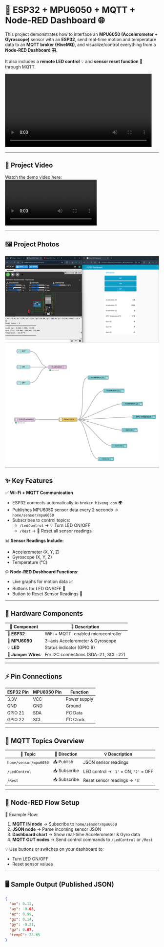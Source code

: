 # 📡 ESP32 + MPU6050 + MQTT + Node-RED Dashboard 🌐

This project demonstrates how to interface an **MPU6050 (Accelerometer + Gyroscope)** sensor with an **ESP32**, send real-time motion and temperature data to an **MQTT broker (HiveMQ)**, and visualize/control everything from a **Node-RED Dashboard** 🎛️.

It also includes a **remote LED control** 💡 and **sensor reset function** 🔄 through MQTT.

<video width="480" controls>
  <source src="video2.mp4" type="video2/mp4">
  Your browser does not support the video tag.
</video>

---

## 🎥 Project Video

Watch the demo video here:  
![Watch Video](video2.mp4)

---

## 🖼️ Project Photos

![Photo 1](photo1.png)  
![Photo 2](photo2.png)  

---

## ✨ Key Features

✅ **Wi-Fi + MQTT Communication**  
- ESP32 connects automatically to `broker.hivemq.com` 🌍  
- Publishes MPU6050 sensor data every 2 seconds → `home/sensor/mpu6050`  
- Subscribes to control topics:
  - `/LedControl` → 💡 Turn LED ON/OFF  
  - `/Rest` → 🔁 Reset all sensor readings  

📊 **Sensor Readings Include:**
- Accelerometer (X, Y, Z)
- Gyroscope (X, Y, Z)
- Temperature (°C)

⚙️ **Node-RED Dashboard Functions:**
- Live graphs for motion data 📈  
- Buttons for LED ON/OFF 🔘  
- Button to Reset Sensor Readings 🔄  

---

## 🧠 Hardware Components

| 🧩 Component | 📝 Description |
|--------------|----------------|
| 🧠 **ESP32** | WiFi + MQTT-enabled microcontroller |
| 🎯 **MPU6050** | 3-axis Accelerometer & Gyroscope |
| 💡 **LED** | Status indicator (GPIO 9) |
| 🔌 **Jumper Wires** | For I2C connections (SDA=21, SCL=22) |

---

## ⚡ Pin Connections

| ESP32 Pin | MPU6050 Pin | Function |
|------------|-------------|-----------|
| 3.3V | VCC | Power supply |
| GND | GND | Ground |
| GPIO 21 | SDA | I²C Data |
| GPIO 22 | SCL | I²C Clock |

---

## 💬 MQTT Topics Overview

| 🧵 Topic | 🔁 Direction | 💡 Description |
|----------|---------------|----------------|
| `home/sensor/mpu6050` | 📤 Publish | JSON sensor readings |
| `/LedControl` | 📥 Subscribe | LED control → `'1'` = ON, `'2'` = OFF |
| `/Rest` | 📥 Subscribe | Reset sensor readings → `'3'` |

---

## 🧩 Node-RED Flow Setup

🧱 Example Flow:
1. **MQTT IN node** → Subscribe to `home/sensor/mpu6050`  
2. **JSON node** → Parse incoming sensor JSON  
3. **Dashboard chart** → Show real-time Accelerometer & Gyro data  
4. **MQTT OUT nodes** → Send control commands to `/LedControl` or `/Rest`  

💡 Use buttons or switches on your dashboard to:
- Turn LED ON/OFF  
- Reset sensor values  

---

## 🖥️ Sample Output (Published JSON)

```json
{
  "ax": 0.12,
  "ay": -0.03,
  "az": 0.99,
  "gx": 0.14,
  "gy": -0.21,
  "gz": 0.07,
  "tempC": 28.65
}
